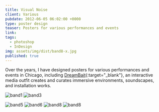 ```yaml
---
title: Visual Noise
client: Various
pubdate: 2012-06-05 06:02:00 +0000 
type: poster design
teaser: Posters for various performances and events
link: 
tags:
  - photoshop
  - InDesign
img: assets/img/dist/band8-x.jpg
published: true
---
```


Over the years, I have designed posters for various performances and events in Chicago, including [DreamBait](http://drmbt.com/){:target="_blank"}, an interactive media outfit creates and curates immersive environments, soundscapes, and installation works.


![band1](../assets/img/dist/band1.jpg)
![band3](../assets/img/dist/band3-x2.jpg)
<!--![band4](../assets/img/dist/band4.jpg)-->
![band5](../assets/img/dist/band5-l.jpg)
![band6](../assets/img/dist/band6-x.jpg)
![band8](../assets/img/dist/band8-x.jpg)
![band8](../assets/img/dist/band9.jpg)
